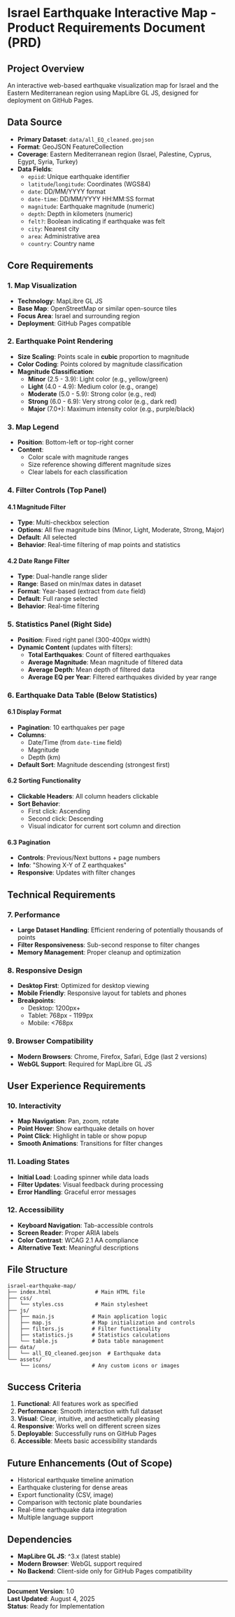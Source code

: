 # Israel Earthquake Interactive Map - Product Requirements Document (PRD)

## Project Overview
An interactive web-based earthquake visualization map for Israel and the Eastern Mediterranean region using MapLibre GL JS, designed for deployment on GitHub Pages.

## Data Source
- **Primary Dataset**: `data/all_EQ_cleaned.geojson`
- **Format**: GeoJSON FeatureCollection
- **Coverage**: Eastern Mediterranean region (Israel, Palestine, Cyprus, Egypt, Syria, Turkey)
- **Data Fields**:
  - `epiid`: Unique earthquake identifier
  - `latitude`/`longitude`: Coordinates (WGS84)
  - `date`: DD/MM/YYYY format
  - `date-time`: DD/MM/YYYY HH:MM:SS format
  - `magnitude`: Earthquake magnitude (numeric)
  - `depth`: Depth in kilometers (numeric)
  - `felt?`: Boolean indicating if earthquake was felt
  - `city`: Nearest city
  - `area`: Administrative area
  - `country`: Country name

## Core Requirements

### 1. Map Visualization
- **Technology**: MapLibre GL JS
- **Base Map**: OpenStreetMap or similar open-source tiles
- **Focus Area**: Israel and surrounding region
- **Deployment**: GitHub Pages compatible

### 2. Earthquake Point Rendering
- **Size Scaling**: Points scale in **cubic** proportion to magnitude
- **Color Coding**: Points colored by magnitude classification
- **Magnitude Classification**:
  - **Minor** (2.5 - 3.9): Light color (e.g., yellow/green)
  - **Light** (4.0 - 4.9): Medium color (e.g., orange)
  - **Moderate** (5.0 - 5.9): Strong color (e.g., red)
  - **Strong** (6.0 - 6.9): Very strong color (e.g., dark red)
  - **Major** (7.0+): Maximum intensity color (e.g., purple/black)

### 3. Map Legend
- **Position**: Bottom-left or top-right corner
- **Content**:
  - Color scale with magnitude ranges
  - Size reference showing different magnitude sizes
  - Clear labels for each classification

### 4. Filter Controls (Top Panel)
#### 4.1 Magnitude Filter
- **Type**: Multi-checkbox selection
- **Options**: All five magnitude bins (Minor, Light, Moderate, Strong, Major)
- **Default**: All selected
- **Behavior**: Real-time filtering of map points and statistics

#### 4.2 Date Range Filter
- **Type**: Dual-handle range slider
- **Range**: Based on min/max dates in dataset
- **Format**: Year-based (extract from `date` field)
- **Default**: Full range selected
- **Behavior**: Real-time filtering

### 5. Statistics Panel (Right Side)
- **Position**: Fixed right panel (300-400px width)
- **Dynamic Content** (updates with filters):
  - **Total Earthquakes**: Count of filtered earthquakes
  - **Average Magnitude**: Mean magnitude of filtered data
  - **Average Depth**: Mean depth of filtered data
  - **Average EQ per Year**: Filtered earthquakes divided by year range

### 6. Earthquake Data Table (Below Statistics)
#### 6.1 Display Format
- **Pagination**: 10 earthquakes per page
- **Columns**:
  - Date/Time (from `date-time` field)
  - Magnitude
  - Depth (km)
- **Default Sort**: Magnitude descending (strongest first)

#### 6.2 Sorting Functionality
- **Clickable Headers**: All column headers clickable
- **Sort Behavior**:
  - First click: Ascending
  - Second click: Descending
  - Visual indicator for current sort column and direction

#### 6.3 Pagination
- **Controls**: Previous/Next buttons + page numbers
- **Info**: "Showing X-Y of Z earthquakes"
- **Responsive**: Updates with filter changes

## Technical Requirements

### 7. Performance
- **Large Dataset Handling**: Efficient rendering of potentially thousands of points
- **Filter Responsiveness**: Sub-second response to filter changes
- **Memory Management**: Proper cleanup and optimization

### 8. Responsive Design
- **Desktop First**: Optimized for desktop viewing
- **Mobile Friendly**: Responsive layout for tablets and phones
- **Breakpoints**: 
  - Desktop: 1200px+
  - Tablet: 768px - 1199px
  - Mobile: <768px

### 9. Browser Compatibility
- **Modern Browsers**: Chrome, Firefox, Safari, Edge (last 2 versions)
- **WebGL Support**: Required for MapLibre GL JS

## User Experience Requirements

### 10. Interactivity
- **Map Navigation**: Pan, zoom, rotate
- **Point Hover**: Show earthquake details on hover
- **Point Click**: Highlight in table or show popup
- **Smooth Animations**: Transitions for filter changes

### 11. Loading States
- **Initial Load**: Loading spinner while data loads
- **Filter Updates**: Visual feedback during processing
- **Error Handling**: Graceful error messages

### 12. Accessibility
- **Keyboard Navigation**: Tab-accessible controls
- **Screen Reader**: Proper ARIA labels
- **Color Contrast**: WCAG 2.1 AA compliance
- **Alternative Text**: Meaningful descriptions

## File Structure
```
israel-earthquake-map/
├── index.html              # Main HTML file
├── css/
│   └── styles.css          # Main stylesheet
├── js/
│   ├── main.js            # Main application logic
│   ├── map.js             # Map initialization and controls
│   ├── filters.js         # Filter functionality
│   ├── statistics.js      # Statistics calculations
│   └── table.js           # Data table management
├── data/
│   └── all_EQ_cleaned.geojson  # Earthquake data
└── assets/
    └── icons/             # Any custom icons or images
```

## Success Criteria
1. **Functional**: All features work as specified
2. **Performance**: Smooth interaction with full dataset
3. **Visual**: Clear, intuitive, and aesthetically pleasing
4. **Responsive**: Works well on different screen sizes
5. **Deployable**: Successfully runs on GitHub Pages
6. **Accessible**: Meets basic accessibility standards

## Future Enhancements (Out of Scope)
- Historical earthquake timeline animation
- Earthquake clustering for dense areas
- Export functionality (CSV, image)
- Comparison with tectonic plate boundaries
- Real-time earthquake data integration
- Multiple language support

## Dependencies
- **MapLibre GL JS**: ^3.x (latest stable)
- **Modern Browser**: WebGL support required
- **No Backend**: Client-side only for GitHub Pages compatibility

---

**Document Version**: 1.0  
**Last Updated**: August 4, 2025  
**Status**: Ready for Implementation
